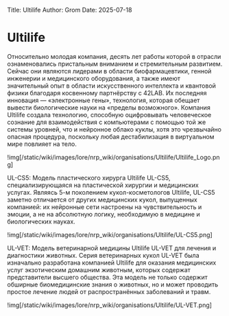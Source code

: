 Title: Ultilife
Author: Grom
Date: 2025-07-18

# Ultilife

Относительно молодая компания, десять лет работы которой в отрасли ознаменовались пристальным вниманием и стремительным развитием. Сейчас они являются лидерами в области биофармацевтики, генной инженерии и медицинского оборудования, а также имеют значительный опыт в области искусственного интеллекта и квантовой физики благодаря косвенному партнёрству с 42LAB. Их последняя инновация — «электронные гены», технология, которая обещает вывести биологические науки на «пределы возможного». Компания Ultilife создала технологию, способную оцифровывать человеческое сознание для взаимодействия с компьютерами с помощью той же системы уровней, что и нейронное облако куклы, хотя это чрезвычайно опасная процедура, поскольку любая дестабилизация в виртуальном мире повлияет на тело.

!img[/static/wiki/images/lore/nrp_wiki/organisations/Ultilife/Ultilife_Logo.png]

UL-CS5: Модель пластического хирурга Ultilife UL-CS5, специализирующаяся на пластической хирургии и медицинских услугах. Являясь 5-м поколением кукол-косметологов Ultilife, UL-CS5 заметно отличается от других медицинских кукол, выпущенных компанией: их нейронные сети настроены на чувствительность и эмоции, а не на абсолютную логику, необходимую в медицине и биологических науках.

!img[/static/wiki/images/lore/nrp_wiki/organisations/Ultilife/UL-CS5.png]

UL-VET: Модель ветеринарной медицины Ultilife UL-VET для лечения и диагностики животных. Серия ветеринарных кукол UL-VET была изначально разработана компанией Ultilife для оказания медицинских услуг экзотическим домашним животным, которых содержат представители высшего общества. Эта модель не только содержит обширные биомедицинские знания о животных, но и может проводить простое лечение людей от распространённых заболеваний и травм.

!img[/static/wiki/images/lore/nrp_wiki/organisations/Ultilife/UL-VET.png]